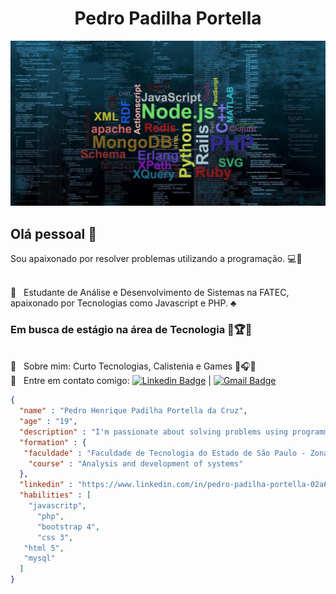 <h1 style="text-align: center;">Pedro Padilha Portella</h1> 
<img width="auto" src="https://github.com/PedroPadilhaPortella/PedroPadilhaPortella/blob/master/index.jpg">

## Olá pessoal 👋
Sou apaixonado por resolver problemas utilizando a programação. :computer::hammer:

 <br/> :purple_heart: &nbsp; Estudante de Análise e Desenvolvimento de Sistemas na FATEC, apaixonado por Tecnologias como Javascript e PHP. :clubs:
  ### Em busca de estágio na área de Tecnologia :gem::trophy::gem:
 <br/> 💬  &nbsp; Sobre mim: Curto Tecnologias, Calistenia e Games :muscle::headphones::football:
 <br/> :email: &nbsp; Entre em contato comigo: [![Linkedin Badge](https://img.shields.io/badge/-PedroPortella-blue?style=flat-square&logo=Linkedin&logoColor=white&link=https://www.linkedin.com/in/pedro-padilha-portella-02a67318a/)](https://www.linkedin.com/in/pedro-padilha-portella-02a67318a/) 
| 
[![Gmail Badge](https://img.shields.io/badge/-pedro.kadjin.sg@gmail.com-c14438?style=flat-square&logo=Gmail&logoColor=white&link=mailto:pedro.kadjin.sg@gmail.com)](mailto:pedro.kadjin.sg@gmail.com)

```json
{
  "name" : "Pedro Henrique Padilha Portella da Cruz",
  "age" : "19",
  "description" : "I'm passionate about solving problems using programming",
  "formation" : {
   "faculdade" : "Faculdade de Tecnologia do Estado de São Paulo - Zona Sul",
  	"course" : "Analysis and development of systems"
  },
  "linkedin" : "https://www.linkedin.com/in/pedro-padilha-portella-02a67318a/",
  "habilities" : [
  	"javascritp",
	  "php",
	  "bootstrap 4",
	  "css 3",
   "html 5",
   "mysql"
  ]
}

```
